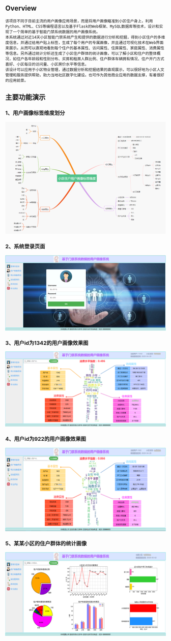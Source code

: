 ## Overview
    该项目不同于目前主流的用户画像应用场景，而是将用户画像瞄准到小区住户身上，利用Python、HTML、CSS等编程语言以及基于Flask的Web框架、MySQL数据库等技术，设计和实现了一个简单的基于智能门禁系统数据的用户画像系统。
    本系统通过对近14天小区智能门禁系统产生和提供的数据进行分析和挖掘，得到小区住户的多维度信息，并通过给用户贴上标签，生成了每个用户的专属画像，并且通过可视化技术在Web界面来展示。从而可以直观地看到每个住户的基本属性、访问属性、住房属性、家庭属性、消费属性等信息。另外通过统计分析还生成了小区住户群体的统计画像，可以了解小区和住户的整体概况，如住户各年龄段和性别分布、买房和租房人群比例、住户群体车辆拥有情况、住户开门方式喜好、小区每日的访问量、小区房价水平等信息。
    该设计可以应用于小区物业管理，通过数据分析和挖掘结果的直观展示，可以很好地为小区人文管理和服务提供帮助，助力当地社区数字化建设。也可作为其他商业应用的数据支撑，有着很好的应用前景。
## 主要功能演示
### 1、用户画像标签维度划分
![1](https://github.com/ZQSong1997/User-Portrait-System-Based-on-access-control-system-data/blob/main/images/%E7%94%A8%E6%88%B7%E7%94%BB%E5%83%8F%E7%BB%B4%E5%BA%A6%E5%88%92%E5%88%86.png "1.png")
### 2、系统登录页面
![2](https://github.com/ZQSong1997/User-Portrait-System-Based-on-access-control-system-data/blob/main/images/%E7%B3%BB%E7%BB%9F%E7%99%BB%E5%BD%95%E7%95%8C%E9%9D%A2.png "2.png")

### 3、用户id为1342的用户画像效果图
![3](https://github.com/ZQSong1997/User-Portrait-System-Based-on-access-control-system-data/blob/main/images/%E7%94%A8%E6%88%B7%E7%94%BB%E5%83%8F%E7%A4%BA%E4%BE%8B1.png "3.png")


### 4、用户id为922的用户画像效果图
![4](https://github.com/ZQSong1997/User-Portrait-System-Based-on-access-control-system-data/blob/main/images/%E7%94%A8%E6%88%B7%E7%94%BB%E5%83%8F%E7%A4%BA%E4%BE%8B2.png "4.png")

### 5、某某小区的住户群体的统计画像
![5](https://github.com/ZQSong1997/User-Portrait-System-Based-on-access-control-system-data/blob/main/images/%E7%A4%BE%E5%8C%BA%E7%BB%9F%E8%AE%A1%E7%94%BB%E5%83%8F%E7%A4%BA%E4%BE%8B1.png "5.png")
